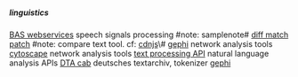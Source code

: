 ##### linguistics
[BAS webservices](https://clarin.phonetik.uni-muenchen.de/BASWebServices/interface) speech signals processing #note: samplenote# 
[diff match patch](https://neil.fraser.name/software/diff_match_patch/demos/diff.html) #note: compare text tool. cf: [cdnjs](https://cdnjs.com/libraries/diff_match_patch)\\#
[gephi](https://gephi.org) network analysis tools
[cytoscape](https://cytoscape.org/download.html) network analysis tools
[text processing API](http://text-processing.com) natural language analysis APIs
[DTA cab](https://www.deutschestextarchiv.de/public/cab/file) deutsches textarchiv, tokenizer
[gephi](https://gephi.org)